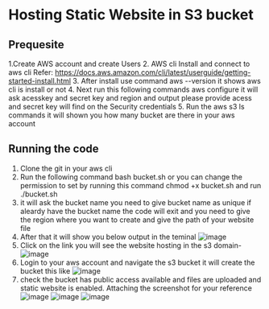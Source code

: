 # Hosting Static Website in S3 bucket

## Prequesite
1.Create AWS account and create Users
2. AWS cli Install and connect to aws cli Refer: https://docs.aws.amazon.com/cli/latest/userguide/getting-started-install.html
3. After install use command aws --version it shows aws cli is install or not
4. Next run this following commands aws configure it will ask acesskey and secret key and region and output please provide acess and secret key  will find on the Security credentials
5. Run the aws s3 ls commands it will shown you how many bucket are there in your aws account

## Running the code
1. Clone the git in your aws cli
2. Run the following command  bash bucket.sh or you can change the permission to set by running this command chmod +x bucket.sh and run ./bucket.sh
3. it will ask the bucket name you need to give bucket name as unique if aleardy have the bucket name the code will exit and you need to give the region where you want to create and give the path of your website file
4. After that it will show you below output in the teminal
   ![image](https://github.com/user-attachments/assets/063df683-70a5-4b65-be35-31c609623d5c)
5. Click on the link you will see the website hosting in the s3 domain-![image](https://github.com/user-attachments/assets/c0bc6724-4e72-4b4f-888f-de9a3ce7865c)
6. Login to your aws account and navigate the s3 bucket it will create the bucket this like ![image](https://github.com/user-attachments/assets/75e1acfe-5240-4640-a559-536d3862800b)
7. check the bucket has public access available and files are uploaded and  static website is enabled. Attaching the screenshot for your reference
   ![image](https://github.com/user-attachments/assets/e812544a-dd4b-4c1f-97f6-26e2795d0f85)
   ![image](https://github.com/user-attachments/assets/b25ad239-d014-4268-8265-f76819448979)
   ![image](https://github.com/user-attachments/assets/c00fb569-0f72-4534-9d0d-e48d42cde483)
